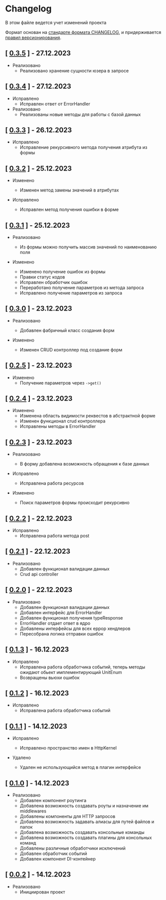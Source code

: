 # Changelog

В этом файле ведется учет изменений проекта

Формат основан на [стандарте формата CHANGELOG](https://keepachangelog.com/en/1.0.0/),
и придерживается [правил версионирования](https://semver.org/spec/v2.0.0.html).

## [ [0.3.5](https://github.com/Trinity-devs/framework/releases/tag/0.3.5) ] - 27.12.2023

- Реализовано
  - Реализовано хранение сущности юзера в запросе

## [ [0.3.4](https://github.com/Trinity-devs/framework/releases/tag/0.3.4) ] - 27.12.2023

- Исправлено
  - Исправлен ответ от ErrorHandler
- Реализовано
  - Реализованы новые методы для работы с базой данных

## [ [0.3.3](https://github.com/Trinity-devs/framework/releases/tag/0.3.3) ] - 26.12.2023

- Исправлено
  - Исправление рекурсивного метода получения атрибута из формы

## [ [0.3.2](https://github.com/Trinity-devs/framework/releases/tag/0.3.2) ] - 25.12.2023

- Изменено
  - Изменен метод замены значений в атрибутах

- Исправлено
  - Исправлен метод получения ошибки в форме

## [ [0.3.1](https://github.com/Trinity-devs/framework/releases/tag/0.3.1) ] - 25.12.2023

- Реализовано
  - Из формы можно получить массив значений по наименованию поля

- Изменено
  - Изменено получение ошибок из формы
  - Правки статус кодов
  - Исправлен обработчик ошибок
  - Переработано получение параметров из метода запроса
  - Исправлено получение параметров из запроса

## [ [0.3.0](https://github.com/Trinity-devs/framework/releases/tag/0.3.0) ] - 23.12.2023

- Реализовано
  - Добавлен фабричный класс создания форм

- Изменено
  - Изменен CRUD контроллер под создание форм

## [ [0.2.5](https://github.com/Trinity-devs/framework/releases/tag/0.2.5) ] - 23.12.2023

- Изменено
  - Получение параметров через `->get()`

## [ [0.2.4](https://github.com/Trinity-devs/framework/releases/tag/0.2.4) ] - 23.12.2023

- Изменено
  - Изменена область видимости реквестов в абстрактной форме
  - Изменен функционал crud контроллера
  - Исправлены методы в ErrorHandler

## [ [0.2.3](https://github.com/Trinity-devs/framework/releases/tag/0.2.3) ] - 23.12.2023

- Реализовано
  - В форму добавлена возможность обращения к базе данных

- Исправлено
  - Исправлена работа ресурсов

- Изменено
  - Поиск параметров формы происходит рекурсивно

## [ [0.2.2](https://github.com/Trinity-devs/framework/releases/tag/0.2.2) ] - 22.12.2023

- Исправлено
  - Исправлена работа метода post

## [ [0.2.1](https://github.com/Trinity-devs/framework/releases/tag/0.2.1) ] - 22.12.2023

- Реализовано
    - Добавлен функционал валидации данных
    - Crud api controller

## [ [0.2.0](https://github.com/Trinity-devs/framework/releases/tag/0.2.0) ] - 22.12.2023

- Реализовано
    - Добавлен функционал валидации данных
    - Добавлен интерфейс для ErrorHandler
    - Добавлен функционал получения typeResponse
    - ErrorHandler отдает ответ в ядро
    - Добавлены интерфейсы для всех еррор хендлеров
    - Пересобрана логика отправки ошибок

## [ [0.1.3](https://github.com/Trinity-devs/framework/releases/tag/0.1.3) ] - 16.12.2023

- Исправлено
    - Исправлена работа обработчика событий, теперь методы ожидают обьект имплементирующий UnitEnum
    - Возвращены вьюхи ошибок

## [ [0.1.2](https://github.com/Trinity-devs/framework/releases/tag/0.1.2) ] - 16.12.2023

- Исправлено
    - Исправлена работа обработчика событий

## [ [0.1.1](https://github.com/Trinity-devs/framework/releases/tag/0.1.1) ] - 14.12.2023

- Исправлено
    - Исправлено пространство имен в HttpKernel

- Удалено
    - Удален не использующийся метод в плагин интерфейсе

## [ [0.1.0](https://github.com/Trinity-devs/framework/releases/tag/0.1.0) ] - 14.12.2023

- Реализовано
    - Добавлен компонент роутинга
    - Добавлена возможность создавать роуты и назначение им middlewares
    - Добавлены компоненты для HTTP запросов
    - Добавлена возможность задавать алиасы для путей файлов и папок
    - Добавлена возможность создавать консольные команды
    - Добавлена возможность создавать плагины для консольных команд
    - Добавлены различные обработчики исключений
    - Добавлен обработчик событий
    - Добавлен компонент DI-контейнер

## [ [0.0.2](https://github.com/Trinity-devs/framework/releases/tag/0.0.2) ] - 14.12.2023

- Реализовано
    - Инициирован проект